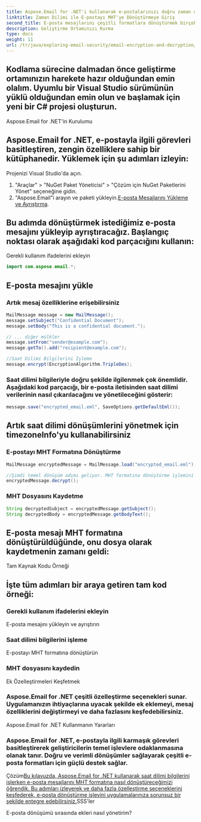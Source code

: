 ```yaml
---
title: Aspose.Email for .NET'i kullanarak e-postalarınızı doğru zaman dilimleriyle MHT formatına dönüştürün. Adım adım kılavuz ve kod örneği sağlanmıştır.
linktitle: Zaman Dilimi ile E-postayı MHT'ye Dönüştürmeye Giriş
second_title: E-posta mesajlarını çeşitli formatlara dönüştürmek birçok uygulamada ortak bir gerekliliktir. Saat ve saat dilimi bilgilerinin çok önemli bir rol oynadığı senaryolarda, bu bilgilerin dönüştürme işlemi sırasında doğru şekilde korunmasını sağlamak önemlidir. Bu kılavuzda, saat dilimi verilerini doğru şekilde işlerken e-postaları MHT biçimine dönüştürmeye odaklanacağız.
description: Geliştirme Ortamınızı Kurma
type: docs
weight: 11
url: /tr/java/exploring-email-security/email-encryption-and-decryption/
---
```


## Kodlama sürecine dalmadan önce geliştirme ortamınızın harekete hazır olduğundan emin olalım. Uyumlu bir Visual Studio sürümünün yüklü olduğundan emin olun ve başlamak için yeni bir C# projesi oluşturun.

Aspose.Email for .NET'in Kurulumu

## Aspose.Email for .NET, e-postayla ilgili görevleri basitleştiren, zengin özelliklere sahip bir kütüphanedir. Yüklemek için şu adımları izleyin:

Projenizi Visual Studio'da açın.

1. "Araçlar" > "NuGet Paket Yöneticisi" > "Çözüm için NuGet Paketlerini Yönet" seçeneğine gidin.
2. "Aspose.Email"i arayın ve paketi yükleyin.[E-posta Mesajlarını Yükleme ve Ayrıştırma](https://releases.aspose.com/email/java/).

## Bu adımda dönüştürmek istediğimiz e-posta mesajını yükleyip ayrıştıracağız. Başlangıç noktası olarak aşağıdaki kod parçacığını kullanın:

 Gerekli kullanım ifadelerini ekleyin

```java
import com.aspose.email.*;
```

##  E-posta mesajını yükle

###  Artık mesaj özelliklerine erişebilirsiniz

```java
MailMessage message = new MailMessage();
message.setSubject("Confidential Document");
message.setBody("This is a confidential document.");

// ... diğer mülkler
message.setFrom("sender@example.com");
message.getTo().add("recipient@example.com");

//Saat Dilimi Bilgilerini İşleme
message.encrypt(EncryptionAlgorithm.TripleDes);
```

### Saat dilimi bilgileriyle doğru şekilde ilgilenmek çok önemlidir. Aşağıdaki kod parçacığı, bir e-posta iletisinden saat dilimi verilerinin nasıl çıkarılacağını ve yönetileceğini gösterir:

```java
message.save("encrypted_email.eml", SaveOptions.getDefaultEml());
```

##  Artık saat dilimi dönüşümlerini yönetmek için timezoneInfo'yu kullanabilirsiniz

### E-postayı MHT Formatına Dönüştürme

```java
MailMessage encryptedMessage = MailMessage.load("encrypted_email.eml");

//Şimdi temel dönüşüm adımı geliyor. MHT formatına dönüştürme işlemini gerçekleştirmek için Aspose.Email'i kullanacağız:
encryptedMessage.decrypt();
```

### MHT Dosyasını Kaydetme

```java
String decryptedSubject = encryptedMessage.getSubject();
String decryptedBody = encryptedMessage.getBodyText();
```

## E-posta mesajı MHT formatına dönüştürüldüğünde, onu dosya olarak kaydetmenin zamanı geldi:

Tam Kaynak Kodu Örneği

## İşte tüm adımları bir araya getiren tam kod örneği:

###  Gerekli kullanım ifadelerini ekleyin

 E-posta mesajını yükleyin ve ayrıştırın

###  Saat dilimi bilgilerini işleme

 E-postayı MHT formatına dönüştürün

###  MHT dosyasını kaydedin

Ek Özelleştirmeleri Keşfetmek

### Aspose.Email for .NET çeşitli özelleştirme seçenekleri sunar. Uygulamanızın ihtiyaçlarına uyacak şekilde ek eklemeyi, mesaj özelliklerini değiştirmeyi ve daha fazlasını keşfedebilirsiniz.

Aspose.Email for .NET Kullanmanın Yararları

### Aspose.Email for .NET, e-postayla ilgili karmaşık görevleri basitleştirerek geliştiricilerin temel işlevlere odaklanmasına olanak tanır. Doğru ve verimli dönüşümler sağlayarak çeşitli e-posta formatları için güçlü destek sağlar.

Çözüm[Bu kılavuzda, Aspose.Email for .NET kullanarak saat dilimi bilgilerini işlerken e-posta mesajlarını MHT formatına nasıl dönüştüreceğimizi öğrendik. Bu adımları izleyerek ve daha fazla özelleştirme seçeneklerini keşfederek, e-posta dönüştürme işlevini uygulamalarınıza sorunsuz bir şekilde entegre edebilirsiniz.](https://reference.aspose.com/email/java/)SSS'ler

E-posta dönüşümü sırasında ekleri nasıl yönetirim?